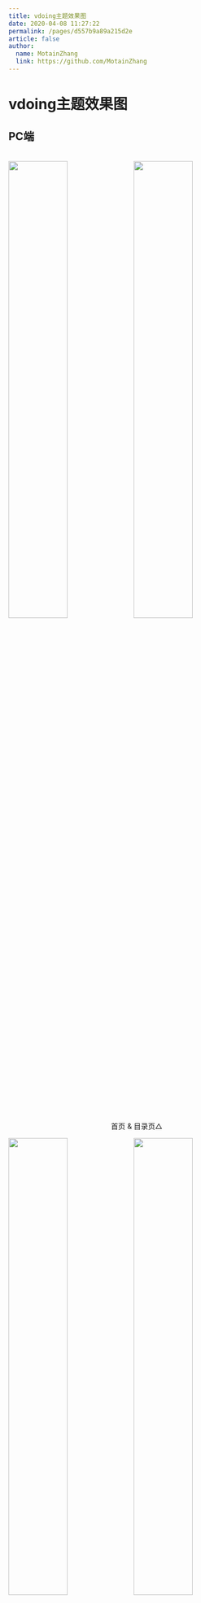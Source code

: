 ```yaml
---
title: vdoing主题效果图
date: 2020-04-08 11:27:22
permalink: /pages/d557b9a89a215d2e
article: false
author:
  name: MotainZhang
  link: https://github.com/MotainZhang
---
```


# vdoing主题效果图

## PC端

<br/>
<img src="https://cdn.staticaly.com/gh/MotainZhang/image_store/blog/20200408125410.png" style="width:48%;"/>
<img src="https://cdn.staticaly.com/gh/MotainZhang/image_store/blog/20200408120138.png"  style="width:48%;" />
<p align="center">首页 & 目录页△</p>
<img src="https://cdn.staticaly.com/gh/MotainZhang/image_store/blog/20200408120144.png"  style="width:48%;" />
<img src="https://cdn.staticaly.com/gh/MotainZhang/image_store/blog/20200408120145.png"  style="width:48%;" />
<p align="center">文章详情页 & 时间轴页△</p>

## 首页个性化大图

<br/>
<img src="https://cdn.staticaly.com/gh/MotainZhang/image_store/blog/20200408125412.png" />
<p align="center">首页个性化大图△</p>

## 深色模式和阅读模式

<br/>
<img src="https://cdn.staticaly.com/gh/MotainZhang/image_store/blog/20200408125408.png"  style="width:48%;" />
<img src="https://cdn.staticaly.com/gh/MotainZhang/image_store/blog/20200408120139.png"  style="width:48%;" />
<p align="center">深色模式△</p>
<img src="https://cdn.staticaly.com/gh/MotainZhang/image_store/blog/20200408125409.png"  style="width:48%;" />
<img src="https://cdn.staticaly.com/gh/MotainZhang/image_store/blog/20200408120143.png"  style="width:48%;" />
<p align="center">阅读模式△</p>

## 移动端

<br/>
<img src="https://cdn.staticaly.com/gh/MotainZhang/image_store/blog/20200408120606.png" style="width:24%;" />
<img src="https://cdn.staticaly.com/gh/MotainZhang/image_store/blog/20200408120147.png" style="width:24%;" />
<img src="https://cdn.staticaly.com/gh/MotainZhang/image_store/blog/20200408120148.png" style="width:24%;" />
<img src="https://cdn.staticaly.com/gh/MotainZhang/image_store/blog/20200408130831.png" style="width:24%;" />
<p align="center">移动端效果△</p>

<style scoped>
    /* .content__default img{border: 1px solid #ccc;} */
</style>
